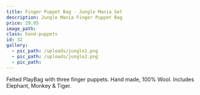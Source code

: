 ```yaml
---
title: Finger Puppet Bag - Jungle Mania Set
description: Jungle Mania Finger Puppet Bag
price: 29.95
image_path:
class: hand-puppets
id: 32
gallery:
  - pic_path: /uploads/jungle1.png
  - pic_path: /uploads/jungle2.png
  - pic_path:
---
```



Felted PlayBag with three finger puppets. Hand made, 100% Wool. Includes Elephant, Monkey & Tiger.
